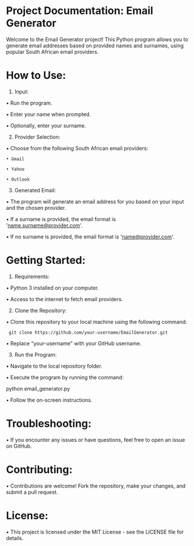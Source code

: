 # Project Documentation: Email Generator

Welcome to the Email Generator project! This Python program allows you to generate email addresses based on provided names and surnames, using popular South African email providers.

##

# How to Use:

1. Input:

 • Run the program.

 • Enter your name when prompted.
 
 • Optionally, enter your surname.

2. Provider Selection:

• Choose from the following South African email providers:

    • Gmail

    • Yahoo

    • Outlook

3. Generated Email:

• The program will generate an email address for you based on your input and the chosen provider.

• If a surname is provided, the email format is 'name.surname@provider.com'.

• If no surname is provided, the email format is 'name@provider.com'.

## 

# Getting Started:

1. Requirements:

• Python 3 installed on your computer.

• Access to the internet to fetch email providers.

2. Clone the Repository:

• Clone this repository to your local machine using the following command:

     git clone https://github.com/your-username/EmailGenerator.git

• Replace "your-username" with your GitHub username.

3. Run the Program:

• Navigate to the local repository folder.

• Execute the program by running the command:

   python email_generator.py

• Follow the on-screen instructions.


# Troubleshooting:

• If you encounter any issues or have questions, feel free to open an issue on GitHub.

# Contributing:

• Contributions are welcome! Fork the repository, make your changes, and submit a pull request.

# License:

• This project is licensed under the MIT License - see the LICENSE file for details.
